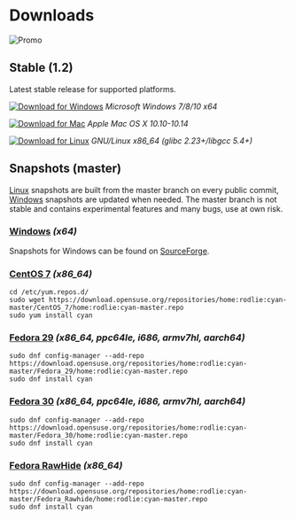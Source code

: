 # Downloads

![Promo](https://github.com/rodlie/cyan/raw/master/docs/images/cyan-promo-04.png)

## Stable (1.2)

Latest stable release for supported platforms.

 [![Download for Windows](https://github.com/rodlie/cyan/raw/master/docs/images/download_for_windows.png)](https://github.com/rodlie/cyan/releases/download/1.2.1/Cyan-1.2.1-Windows.7z) *Microsoft Windows 7/8/10 x64*
 
 [![Download for Mac](https://github.com/rodlie/cyan/raw/master/docs/images/download_for_mac.png)](https://github.com/rodlie/cyan/releases/download/1.2.1/Cyan-1.2.1-Mac.dmg) *Apple Mac OS X 10.10-10.14*
 
 [![Download for Linux](https://github.com/rodlie/cyan/raw/master/docs/images/download_for_linux.png)](https://github.com/rodlie/cyan/releases/download/1.2.1/Cyan-1.2.1-Linux.txz) *GNU/Linux x86_64 (glibc 2.23+/libgcc 5.4+)*

## Snapshots (master)

[Linux](https://software.opensuse.org//download.html?project=home%3Arodlie%3Acyan-master&package=cyan) snapshots are built from the master branch on every public commit, [Windows](https://sourceforge.net/projects/prepress/files/snapshots/win64/) snapshots are updated when needed. The master branch is not stable and contains experimental features and many bugs, use at own risk.

### [Windows](https://sourceforge.net/projects/prepress/files/snapshots/win64/) *(x64)*

Snapshots for Windows can be found on [SourceForge](https://sourceforge.net/projects/prepress/files/snapshots/win64/).

### [CentOS 7](https://build.opensuse.org/package/binaries/home:rodlie:cyan-master/cyan/CentOS_7) *(x86_64)*

```
cd /etc/yum.repos.d/
sudo wget https://download.opensuse.org/repositories/home:rodlie:cyan-master/CentOS_7/home:rodlie:cyan-master.repo
sudo yum install cyan
```

### [Fedora 29](https://build.opensuse.org/package/binaries/home:rodlie:cyan-master/cyan/Fedora_29) *(x86_64, ppc64le, i686, armv7hl, aarch64)*

```
sudo dnf config-manager --add-repo https://download.opensuse.org/repositories/home:rodlie:cyan-master/Fedora_29/home:rodlie:cyan-master.repo
sudo dnf install cyan
```

### [Fedora 30](https://build.opensuse.org/package/binaries/home:rodlie:cyan-master/cyan/Fedora_30) *(x86_64, ppc64le, i686, armv7hl, aarch64)*

```
sudo dnf config-manager --add-repo https://download.opensuse.org/repositories/home:rodlie:cyan-master/Fedora_30/home:rodlie:cyan-master.repo
sudo dnf install cyan
```

### [Fedora RawHide](https://build.opensuse.org/package/binaries/home:rodlie:cyan-master/cyan/Fedora_Rawhide) *(x86_64)*

```
sudo dnf config-manager --add-repo https://download.opensuse.org/repositories/home:rodlie:cyan-master/Fedora_Rawhide/home:rodlie:cyan-master.repo
sudo dnf install cyan
```
